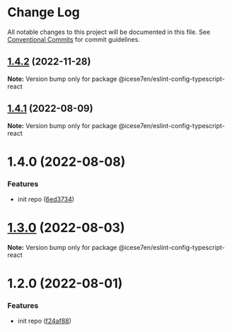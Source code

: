 # Change Log

All notable changes to this project will be documented in this file.
See [Conventional Commits](https://conventionalcommits.org) for commit guidelines.

## [1.4.2](https://github.com/icese7en/configs/compare/@icese7en/eslint-config-typescript-react@1.4.1...@icese7en/eslint-config-typescript-react@1.4.2) (2022-11-28)

**Note:** Version bump only for package @icese7en/eslint-config-typescript-react

## [1.4.1](https://github.com/icese7en/configs/compare/@icese7en/eslint-config-typescript-react@1.4.0...@icese7en/eslint-config-typescript-react@1.4.1) (2022-08-09)

**Note:** Version bump only for package @icese7en/eslint-config-typescript-react

# 1.4.0 (2022-08-08)

### Features

- init repo ([6ed3734](https://github.com/icese7en/configs/commit/6ed37347b525944575c0f79aa92eedee0479a0fe))

# [1.3.0](https://github.com/icese7en/configs/compare/v1.2.0...v1.3.0) (2022-08-03)

**Note:** Version bump only for package @icese7en/eslint-config-typescript-react

# 1.2.0 (2022-08-01)

### Features

- init repo ([f24af88](https://github.com/icese7en/configs/commit/f24af888e8fe85ced2d9bcf50d9e7f398380101d))
